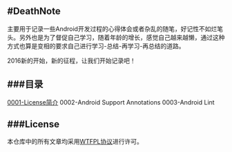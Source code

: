 #DeathNote
---
主要用于记录一些Android开发过程的心得体会或者杂乱的随笔，好记性不如烂笔头。另外也是为了督促自己学习，随着年龄的增长，感觉自己越来越懒，通过这种方式也算是变相的要求自己进行学习-总结-再学习-再总结的道路。

2016新的开始，新的征程，让我们开始记录吧！

###目录
---
[0001-License简介](./notes/0001-License简介.md)
0002-Android Support Annotations
0003-Android Lint

###License
---
本仓库中的所有文章均采用[WTFPL协议](http://www.wtfpl.net/txt/copying/)进行许可。